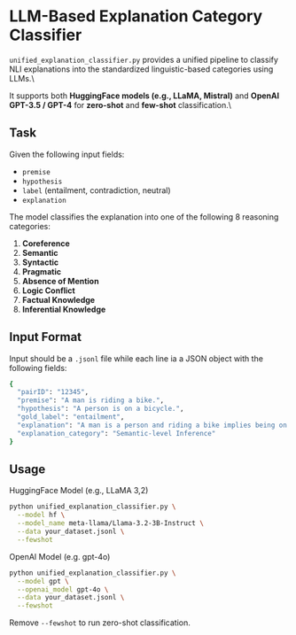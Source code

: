 # LLM-Based Explanation Category Classifier

`unified_explanation_classifier.py` provides a unified pipeline to classify NLI explanations into the standardized linguistic-based categories using LLMs.\\

It supports both **HuggingFace models (e.g., LLaMA, Mistral)** and **OpenAI GPT-3.5 / GPT-4** for **zero-shot** and **few-shot** classification.\\

## Task

Given the following input fields:

- `premise`
- `hypothesis`
- `label` (entailment, contradiction, neutral)
- `explanation`

The model classifies the explanation into one of the following 8 reasoning categories:

1. **Coreference**
2. **Semantic**
3. **Syntactic**
4. **Pragmatic**
5. **Absence of Mention**
6. **Logic Conflict**
7. **Factual Knowledge**
8. **Inferential Knowledge**

## Input Format

Input should be a `.jsonl` file while each line ia a JSON object with the following fields:

```bash
{
  "pairID": "12345",
  "premise": "A man is riding a bike.",
  "hypothesis": "A person is on a bicycle.",
  "gold_label": "entailment",
  "explanation": "A man is a person and riding a bike implies being on a bicycle.",
  "explanation_category": "Semantic-level Inference"
}
```

## Usage

HuggingFace Model (e.g., LLaMA 3,2)

```bash
python unified_explanation_classifier.py \
  --model hf \
  --model_name meta-llama/Llama-3.2-3B-Instruct \
  --data your_dataset.jsonl \
  --fewshot
```

OpenAI Model (e.g. gpt-4o)

```bash
python unified_explanation_classifier.py \
  --model gpt \
  --openai_model gpt-4o \
  --data your_dataset.jsonl \
  --fewshot
```

Remove `--fewshot` to run zero-shot classification.